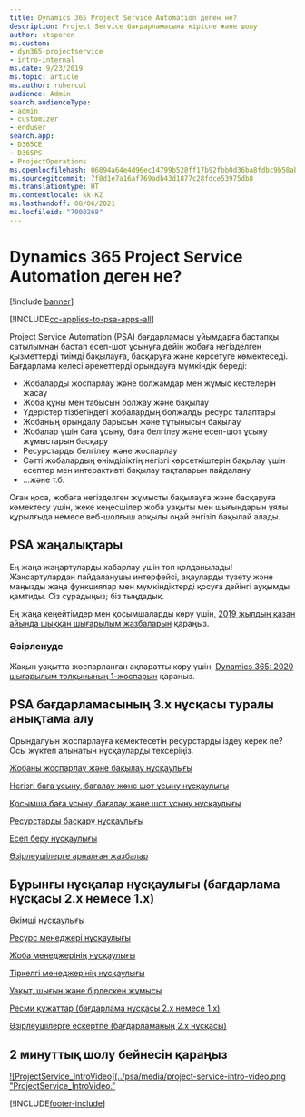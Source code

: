 ```yaml
---
title: Dynamics 365 Project Service Automation деген не?
description: Project Service бағдарламасына кіріспе және шолу
author: stsporen
ms.custom:
- dyn365-projectservice
- intro-internal
ms.date: 9/23/2019
ms.topic: article
ms.author: ruhercul
audience: Admin
search.audienceType:
- admin
- customizer
- enduser
search.app:
- D365CE
- D365PS
- ProjectOperations
ms.openlocfilehash: 06894a64e4d96ec14799b528ff17b92fbb0d36ba8fdbc9b58abb892563e822b5
ms.sourcegitcommit: 7f8d1e7a16af769adb43d1877c28fdce53975db8
ms.translationtype: HT
ms.contentlocale: kk-KZ
ms.lasthandoff: 08/06/2021
ms.locfileid: "7000268"
---
```

# <a name="what-is-dynamics-365-project-service-automation"></a>Dynamics 365 Project Service Automation деген не?

[!include [banner](../includes/psa-now-project-operations.md)]

[!INCLUDE[cc-applies-to-psa-apps-all](../includes/cc-applies-to-psa-apps-all.md)]

Project Service Automation (PSA) бағдарламасы ұйымдарға бастапқы сатылымнан бастап есеп-шот ұсынуға дейін жобаға негізделген қызметтерді тиімді бақылауға, басқаруға және көрсетуге көмектеседі. Бағдарлама келесі әрекеттерді орындауға мүмкіндік береді:

- Жобаларды жоспарлау және болжамдар мен жұмыс кестелерін жасау
- Жоба құны мен табысын болжау және бақылау
- Үдерістер тізбегіндегі жобалардың болжалды ресурс талаптары
- Жобаның орындалу барысын және тұтынысын бақылау
- Жобалар үшін баға ұсыну, баға белгілеу және есеп-шот ұсыну жұмыстарын басқару
- Ресурстарды белгілеу және жоспарлау
- Сәтті жобалардың өнімділіктің негізгі көрсеткіштерін бақылау үшін есептер мен интерактивті бақылау тақталарын пайдалану
- ...және т.б.

Оған қоса, жобаға негізделген жұмысты бақылауға және басқаруға көмектесу үшін, жеке кеңесшілер жоба уақыты мен шығындарын ұялы құрылғыда немесе веб-шолғыш арқылы оңай енгізіп бақылай алады.

## <a name="whats-new-in-psa"></a>PSA жаңалықтары
Ең жаңа жаңартуларды хабарлау үшін топ қолданылады! Жақсартулардан пайдаланушы интерфейсі, ақауларды түзету және маңызды жаңа функциялар мен мүмкіндіктерді қосуға дейінгі ауқымды қамтиды. Сіз сұрадыңыз; біз тыңдадық.

Ең жаңа кеңейтімдер мен қосымшаларды көру үшін, [2019 жылдың қазан айында шыққан шығарылым жазбаларын](/dynamics365-release-plan/2019wave2/index) қараңыз.

### <a name="in-development"></a>Әзірленуде
Жақын уақытта жоспарланған ақпаратты көру үшін, [Dynamics 365: 2020 шығарылым толқынының 1-жоспарын](/dynamics365-release-plan/2020wave1/index) қараңыз.

## <a name="get-help-with-psa-version-3x"></a>PSA бағдарламасының 3.x нұсқасы туралы анықтама алу
Орындалуын жоспарлауға көмектесетін ресурстарды іздеу керек пе? Осы жүктеп алынатын нұсқауларды тексеріңіз.

 [Жобаны жоспарлау және бақылау нұсқаулығы](../psa/implementation-guides/project-planning-tracking.md)

 [Негізгі баға ұсыну, бағалау және шот ұсыну нұсқаулығы](../psa/implementation-guides/begin-quoting-pricing-billing.md)

 [Қосымша баға ұсыну, бағалау және шот ұсыну нұсқаулығы](../psa/implementation-guides/adv-quoting-pricing-billing.md)

 [Ресурстарды басқару нұсқаулығы](../psa/implementation-guides/resource-management-guide.md)

 [Есеп беру нұсқаулығы](../psa/implementation-guides/reporting-guide.md)

 [Әзірлеушілерге арналған жазбалар](../psa/developer-guides/overview-dev-notes-v3.x.md)

## <a name="guidance-for-earlier-versions-app-version-2x-or-1x"></a>Бұрынғы нұсқалар нұсқаулығы (бағдарлама нұсқасы 2.x немесе 1.x)
 [Әкімші нұсқаулығы](../psa/admin-guide.md)

 [Ресурс менеджері нұсқаулығы](../psa/resource-manager-guide.md)

 [Жоба менеджерінің нұсқаулығы](../psa/project-manager-guide.md)

 [Тіркелгі менеджерінің нұсқаулығы](../psa/account-manager-guide.md)

 [Уақыт, шығын және бірлескен жұмысы](../psa/time-expense-collaboration-guide.md)

 [Ресми құжаттар (бағдарлама нұсқасы 2.x немесе 1.x)](../psa/white-papers.md)

 [Әзірлеушілерге ескертпе (бағдарламаның 2.x нұсқасы)](../psa/developer-guides/add-custom-qoi-forms-v2.x.md)

 ## <a name="watch-a-2-minute-overview-video"></a>2 минуттық шолу бейнесін қараңыз
 <a name="heroArea"></a> [![ProjectService_IntroVideo](../psa/media/project-service-intro-video.png "ProjectService_IntroVideo."](https://go.microsoft.com/fwlink/p/?LinkId=799457)




[!INCLUDE[footer-include](../includes/footer-banner.md)]
